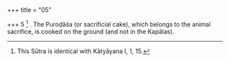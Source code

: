 +++
title = "05"

+++
5 [^3] . The Puroḍāśa (or sacrificial cake), which belongs to the animal sacrifice, is cooked on the ground (and not in the Kapālas).


[^3]:  This Sūtra is identical with Kātyāyana I, 1, 15.

